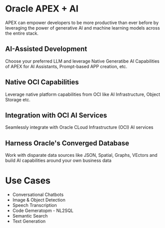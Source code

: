 # Oracle APEX + AI

APEX can empower developers to be more productive than ever before by leveraging the power of generative AI and machine learning models across the entire stack.

## AI-Assisted Development

Choose your preferred LLM and leverage Native Generatibe AI Capabilities of APEX for AI Assistants, Prompt-based APP creation, etc.

## Native OCI Capabilities

Leverage native platform capabilities from OCI like AI Infrastructure, Object Storage etc.

## Integration with OCI AI Services

Seamlessly integrate with Oracle CLoud Infrastructure (OCI) AI services

## Harness Oracle's Converged Database

Work with disparate data sources like JSON, Spatial, Graphs, VEctors and build AI capabilities around your own business data

# Use Cases

- Conversational Chatbots
- Image & Object Detection
- Speech Transcription
- Code Gemeratopm - NL2SQL
- Semantic Search
- Text Generation
